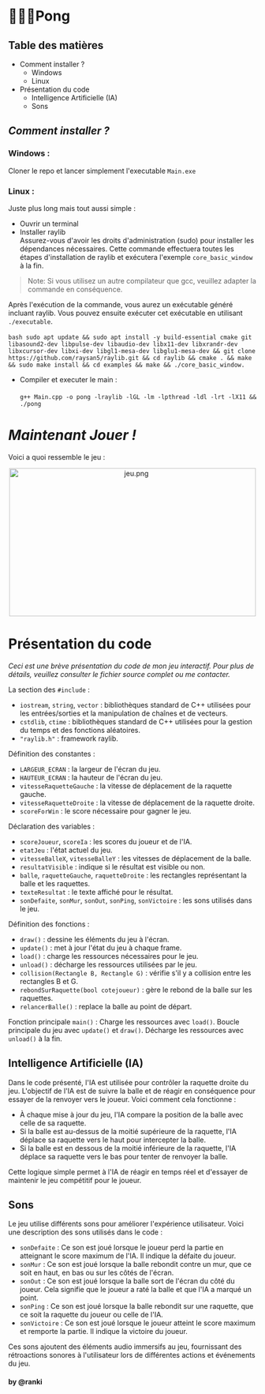 # 🏓🤖🎾Pong

## Table des matières
- Comment installer ?
  - Windows
  - Linux
- Présentation du code
  - Intelligence Artificielle (IA)
  - Sons

## *Comment installer ?*

### Windows :

Cloner le repo et lancer simplement l'executable `Main.exe`

### Linux :

Juste plus long mais tout aussi simple :

- Ouvrir un terminal 
- Installer raylib <br>
Assurez-vous d'avoir les droits d'administration (sudo) pour installer les dépendances nécessaires. Cette commande effectuera toutes les étapes d'installation de raylib et exécutera l'exemple `core_basic_window` à la fin.

> Note: Si vous utilisez un autre compilateur que gcc, veuillez adapter la commande en conséquence.

Après l'exécution de la commande, vous aurez un exécutable généré incluant raylib. Vous pouvez ensuite exécuter cet exécutable en utilisant `./executable`.<br><br>
```bash sudo apt update && sudo apt install -y build-essential cmake git libasound2-dev libpulse-dev libaudio-dev libx11-dev libxrandr-dev libxcursor-dev libxi-dev libgl1-mesa-dev libglu1-mesa-dev && git clone https://github.com/raysan5/raylib.git && cd raylib && cmake . && make && sudo make install && cd examples && make && ./core_basic_window. ```

- Compiler et executer le main : <br> <br>`g++ Main.cpp -o pong -lraylib -lGL -lm -lpthread -ldl -lrt -lX11 && ./pong` <br>


# *Maintenant Jouer !*

Voici a quoi ressemble le jeu : 

<p align="center"><img src="img/jeu.PNG" alt="jeu.png" width="500" height="300" /></p>


# Présentation du code

*Ceci est une brève présentation du code de mon jeu interactif. Pour plus de détails, veuillez consulter le fichier source complet ou me contacter.*

La section des `#include` :
- `iostream`, `string`, `vector` : bibliothèques standard de C++ utilisées pour les entrées/sorties et la manipulation de chaînes et de vecteurs.
- `cstdlib`, `ctime` : bibliothèques standard de C++ utilisées pour la gestion du temps et des fonctions aléatoires.
- `"raylib.h"` : framework raylib.

Définition des constantes :
- `LARGEUR_ECRAN` : la largeur de l'écran du jeu.
- `HAUTEUR_ECRAN` : la hauteur de l'écran du jeu.
- `vitesseRaquetteGauche` : la vitesse de déplacement de la raquette gauche.
- `vitesseRaquetteDroite` : la vitesse de déplacement de la raquette droite.
- `scoreForWin` : le score nécessaire pour gagner le jeu.

Déclaration des variables :
- `scoreJoueur`, `scoreIa` : les scores du joueur et de l'IA.
- `etatJeu` : l'état actuel du jeu.
- `vitesseBalleX`, `vitesseBalleY` : les vitesses de déplacement de la balle.
- `resultatVisible` : indique si le résultat est visible ou non.
- `balle`, `raquetteGauche`, `raquetteDroite` : les rectangles représentant la balle et les raquettes.
- `texteResultat` : le texte affiché pour le résultat.
- `sonDefaite`, `sonMur`, `sonOut`, `sonPing`, `sonVictoire` : les sons utilisés dans le jeu.

Définition des fonctions :
- `draw()` : dessine les éléments du jeu à l'écran.
- `update()` : met à jour l'état du jeu à chaque frame.
- `load()` : charge les ressources nécessaires pour le jeu.
- `unload()` : décharge les ressources utilisées par le jeu.
- `collision(Rectangle B, Rectangle G)` : vérifie s'il y a collision entre les rectangles B et G.
- `rebondSurRaquette(bool cotejoueur)` : gère le rebond de la balle sur les raquettes.
- `relancerBalle()` : replace la balle au point de départ.

Fonction principale `main()` :
Charge les ressources avec `load()`.
Boucle principale du jeu avec `update()` et `draw()`.
Décharge les ressources avec `unload()` à la fin.

## Intelligence Artificielle (IA)

Dans le code présenté, l'IA est utilisée pour contrôler la raquette droite du jeu. L'objectif de l'IA est de suivre la balle et de réagir en conséquence pour essayer de la renvoyer vers le joueur. Voici comment cela fonctionne :

- À chaque mise à jour du jeu, l'IA compare la position de la balle avec celle de sa raquette.
- Si la balle est au-dessus de la moitié supérieure de la raquette, l'IA déplace sa raquette vers le haut pour intercepter la balle.
- Si la balle est en dessous de la moitié inférieure de la raquette, l'IA déplace sa raquette vers le bas pour tenter de renvoyer la balle.

Cette logique simple permet à l'IA de réagir en temps réel et d'essayer de maintenir le jeu compétitif pour le joueur.

## Sons

Le jeu utilise différents sons pour améliorer l'expérience utilisateur. Voici une description des sons utilisés dans le code :

- `sonDefaite` : Ce son est joué lorsque le joueur perd la partie en atteignant le score maximum de l'IA. Il indique la défaite du joueur.
- `sonMur` : Ce son est joué lorsque la balle rebondit contre un mur, que ce soit en haut, en bas ou sur les côtés de l'écran.
- `sonOut` : Ce son est joué lorsque la balle sort de l'écran du côté du joueur. Cela signifie que le joueur a raté la balle et que l'IA a marqué un point.
- `sonPing` : Ce son est joué lorsque la balle rebondit sur une raquette, que ce soit la raquette du joueur ou celle de l'IA.
- `sonVictoire` : Ce son est joué lorsque le joueur atteint le score maximum et remporte la partie. Il indique la victoire du joueur.

Ces sons ajoutent des éléments audio immersifs au jeu, fournissant des rétroactions sonores à l'utilisateur lors de différentes actions et événements du jeu.

#### by @ranki

